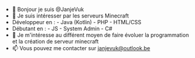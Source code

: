 - 👋 Bonjour je suis @JanjeVuk
- 👀 Je suis intéresser par les serveurs Minecraft
- Développeur en :
      - Java (Kotlin)
      - PHP
      - HTML/CSS
- Débutant en  :
      - JS
      - System Admin
      - C#
- 🌱 Je m'intéresse au différent moyen de faire évoluer la programmation et la création de serveur minecraft
- 📫 Vous pouvez me contacter sur janjevuk@outlook.be

